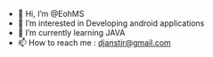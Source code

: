 - 👋 Hi, I’m @EohMS
- 👀 I’m interested in Developing android applications
- 🌱 I’m currently learning JAVA
- 📫 How to reach me : djanstjr@gmail.com

<!---
EohMS/EohMS is a ✨ special ✨ repository because its `README.md` (this file) appears on your GitHub profile.
You can click the Preview link to take a look at your changes.
--->
